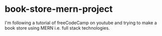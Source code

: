 # book-store-mern-project
I'm following a tutorial of freeCodeCamp on youtube and trying to make a book store using MERN i.e. full stack technologies.
